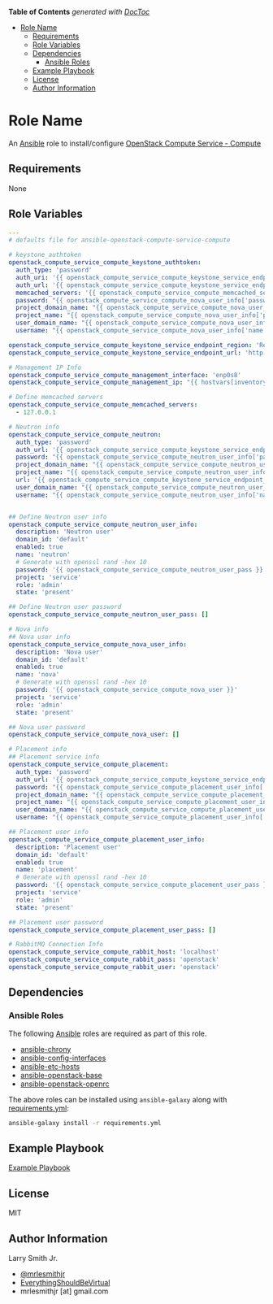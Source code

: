 <!-- START doctoc generated TOC please keep comment here to allow auto update -->

<!-- DON'T EDIT THIS SECTION, INSTEAD RE-RUN doctoc TO UPDATE -->

**Table of Contents**  _generated with [DocToc](https://github.com/thlorenz/doctoc)_

-   [Role Name](#role-name)
    -   [Requirements](#requirements)
    -   [Role Variables](#role-variables)
    -   [Dependencies](#dependencies)
        -   [Ansible Roles](#ansible-roles)
    -   [Example Playbook](#example-playbook)
    -   [License](#license)
    -   [Author Information](#author-information)

<!-- END doctoc generated TOC please keep comment here to allow auto update -->

# Role Name

An [Ansible](https://www.ansible.com) role to install/configure [OpenStack Compute Service - Compute](https://docs.openstack.org/ocata/install-guide-ubuntu/nova-compute-install.html#)

## Requirements

None

## Role Variables

```yaml
---
# defaults file for ansible-openstack-compute-service-compute

# keystone_authtoken
openstack_compute_service_compute_keystone_authtoken:
  auth_type: 'password'
  auth_uri: '{{ openstack_compute_service_compute_keystone_service_endpoint_url }}:5000'
  auth_url: '{{ openstack_compute_service_compute_keystone_service_endpoint_url }}:35357'
  memcached_servers: '{{ openstack_compute_service_compute_memcached_servers }}'
  password: "{{ openstack_compute_service_compute_nova_user_info['password'] }}"
  project_domain_name: "{{ openstack_compute_service_compute_nova_user_info['domain_id'] }}"
  project_name: "{{ openstack_compute_service_compute_nova_user_info['project'] }}"
  user_domain_name: "{{ openstack_compute_service_compute_nova_user_info['domain_id'] }}"
  username: "{{ openstack_compute_service_compute_nova_user_info['name'] }}"

openstack_compute_service_compute_keystone_service_endpoint_region: 'RegionOne'
openstack_compute_service_compute_keystone_service_endpoint_url: 'http://{{ ansible_hostname }}'

# Management IP Info
openstack_compute_service_compute_management_interface: 'enp0s8'
openstack_compute_service_compute_management_ip: "{{ hostvars[inventory_hostname]['ansible_'+openstack_compute_service_compute_management_interface]['ipv4']['address'] }}"

# Define memcached servers
openstack_compute_service_compute_memcached_servers:
  - 127.0.0.1

# Neutron info
openstack_compute_service_compute_neutron:
  auth_type: 'password'
  auth_url: '{{ openstack_compute_service_compute_keystone_service_endpoint_url }}:35357'
  password: "{{ openstack_compute_service_compute_neutron_user_info['password'] }}"
  project_domain_name: "{{ openstack_compute_service_compute_neutron_user_info['domain_id'] }}"
  project_name: "{{ openstack_compute_service_compute_neutron_user_info['project'] }}"
  url: '{{ openstack_compute_service_compute_keystone_service_endpoint_url }}:9696'
  user_domain_name: "{{ openstack_compute_service_compute_neutron_user_info['domain_id'] }}"
  username: "{{ openstack_compute_service_compute_neutron_user_info['name'] }}"


## Define Neutron user info
openstack_compute_service_compute_neutron_user_info:
  description: 'Neutron user'
  domain_id: 'default'
  enabled: true
  name: 'neutron'
  # Generate with openssl rand -hex 10
  password: '{{ openstack_compute_service_compute_neutron_user_pass }}'
  project: 'service'
  role: 'admin'
  state: 'present'

## Define Neutron user password
openstack_compute_service_compute_neutron_user_pass: []

# Nova info
## Nova user info
openstack_compute_service_compute_nova_user_info:
  description: 'Nova user'
  domain_id: 'default'
  enabled: true
  name: 'nova'
  # Generate with openssl rand -hex 10
  password: '{{ openstack_compute_service_compute_nova_user }}'
  project: 'service'
  role: 'admin'
  state: 'present'

## Nova user password
openstack_compute_service_compute_nova_user: []

# Placement info
## Placement service info
openstack_compute_service_compute_placement:
  auth_type: 'password'
  auth_url: '{{ openstack_compute_service_compute_keystone_service_endpoint_url }}:35357/v3'
  password: "{{ openstack_compute_service_compute_placement_user_info['password'] }}"
  project_domain_name: "{{ openstack_compute_service_compute_placement_user_info['domain_id'] }}"
  project_name: "{{ openstack_compute_service_compute_placement_user_info['project'] }}"
  user_domain_name: "{{ openstack_compute_service_compute_placement_user_info['domain_id'] }}"
  username: "{{ openstack_compute_service_compute_placement_user_info['name'] }}"

## Placement user info
openstack_compute_service_compute_placement_user_info:
  description: 'Placement user'
  domain_id: 'default'
  enabled: true
  name: 'placement'
  # Generate with openssl rand -hex 10
  password: '{{ openstack_compute_service_compute_placement_user_pass }}'
  project: 'service'
  role: 'admin'
  state: 'present'

## Placement user password
openstack_compute_service_compute_placement_user_pass: []

# RabbitMQ Connection Info
openstack_compute_service_compute_rabbit_host: 'localhost'
openstack_compute_service_compute_rabbit_pass: 'openstack'
openstack_compute_service_compute_rabbit_user: 'openstack'
```

## Dependencies

### Ansible Roles

The following [Ansible](https://www.ansible.com) roles are required as part of
this role.

-   [ansible-chrony](https://github.com/mrlesmithjr/ansible-chrony)
-   [ansible-config-interfaces](https://github.com/mrlesmithjr/ansible-config-interfaces)
-   [ansible-etc-hosts](https://github.com/mrlesmithjr/ansible-etc-hosts)
-   [ansible-openstack-base](https://github.com/mrlesmithjr/ansible-openstack-base)
-   [ansible-openstack-openrc](https://github.com/mrlesmithjr/ansible-openstack-openrc)

The above roles can be installed using `ansible-galaxy` along with [requirements.yml](./requirements.yml):

```bash
ansible-galaxy install -r requirements.yml
```

## Example Playbook

[Example Playbook](./playbook.yml)

## License

MIT

## Author Information

Larry Smith Jr.

-   [@mrlesmithjr](https://www.twitter.com/mrlesmithjr)
-   [EverythingShouldBeVirtual](http://www.everythingshouldbevirtual.com)
-   mrlesmithjr [at] gmail.com
